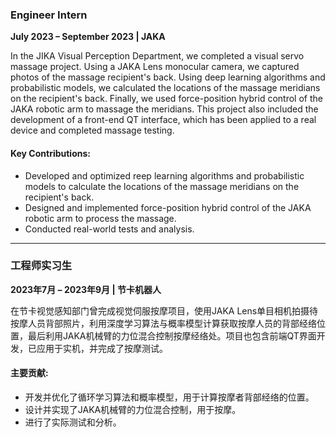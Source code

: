 ### **Engineer Intern**  
**July 2023 – September 2023 | JAKA**  

In the JIKA Visual Perception Department, we completed a visual servo massage project. Using a JAKA Lens monocular camera, we captured photos of the massage recipient's back. Using deep learning algorithms and probabilistic models, we calculated the locations of the massage meridians on the recipient's back. Finally, we used force-position hybrid control of the JAKA robotic arm to massage the meridians. This project also included the development of a front-end QT interface, which has been applied to a real device and completed massage testing.

#### Key Contributions:  
- Developed and optimized reep learning algorithms and probabilistic models to calculate the locations of the massage meridians on the recipient's back. 
- Designed and implemented force-position hybrid control of the JAKA robotic arm to process the massage.  
- Conducted real-world tests and analysis.

---

### **工程师实习生**  
**2023年7月 – 2023年9月 | 节卡机器人**  

在节卡视觉感知部门曾完成视觉伺服按摩项⽬，使⽤JAKA Lens单⽬相机拍摄待按摩⼈员背部照⽚，利⽤深度学习算法与概率模型计算获取按摩⼈员的背部经络位置，最后利⽤JAKA机械臂的⼒位混合控制按摩经络处。项⽬也包含前端QT界⾯开发，已应⽤于实机，并完成了按摩测试。

#### 主要贡献:  
- 开发并优化了循环学习算法和概率模型，用于计算按摩者背部经络的位置。  
- 设计并实现了JAKA机械臂的力位混合控制，用于按摩。
- 进行了实际测试和分析。
